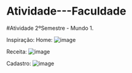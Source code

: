 # Atividade---Faculdade

#Atividade 2ºSemestre - Mundo 1.

Inspiração:
Home:
![image](https://github.com/user-attachments/assets/a59403d6-201d-485d-b6fc-d71045080275)


Receita:
![image](https://github.com/user-attachments/assets/7eb6a5dc-b1b9-4d88-b766-399240f96e11)

Cadastro:
![image](https://github.com/user-attachments/assets/c44e0884-bb22-4a21-9017-9014a56d90cf)


